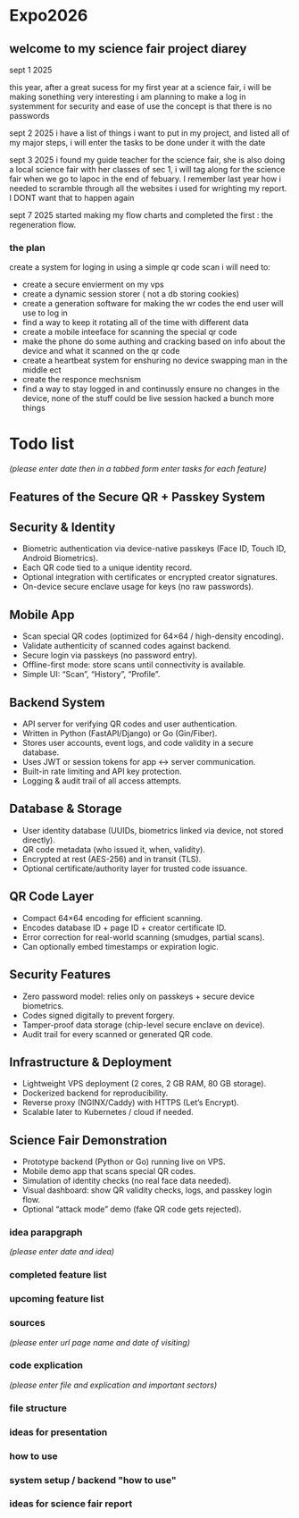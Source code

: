 # Expo2026

## welcome to my science fair project diarey

sept 1 2025

this year, after a great sucess for my first year at a science fair, i will be making sonething very interesting
i am planning to make a log in systemment for security and ease of use
the concept is that there is no passwords

sept 2 2025
i have a list of things i want to put in my project, and listed all of my major steps, i will enter the tasks to be done under it with the date

sept 3 2025
i found my guide teacher for the science fair, she is also doing a local science fair with her classes of sec 1, i will tag along for the science fair when we go to lapoc in the end of febuary. 
I remember last year how i needed to scramble through all the websites i used for wrighting my report. I DONT want that to happen again

sept 7 2025
started making my flow charts and completed the first : the regeneration flow. 

### the plan
create a system for loging in using a simple qr code scan
i will need to: 
* create a secure envierment on my vps
* create a dynamic session storer ( not a db storing cookies)
* create a generation software for making the wr codes the end user will use to log in
* find a way to keep it rotating all of the time with different data
* create a mobile inteeface for scanning the special qr code
* make the phone do some authing and cracking based on info about the device and what it scanned on the qr code
* create a heartbeat system for enshuring no device swapping man in the middle ect
* create the responce mechsnism
* find a way to stay logged in and continussly ensure no changes in the device, none of the stuff could be live session hacked
a bunch more things





# Todo list 
*(please enter date then in a tabbed form enter tasks for each feature)*

## Features of the Secure QR + Passkey System
## Security & Identity
* Biometric authentication via device-native passkeys (Face ID, Touch ID, Android Biometrics).
* Each QR code tied to a unique identity record.
* Optional integration with certificates or encrypted creator signatures.
* On-device secure enclave usage for keys (no raw passwords).

## Mobile App

* Scan special QR codes (optimized for 64×64 / high-density encoding).
* Validate authenticity of scanned codes against backend.
* Secure login via passkeys (no password entry).
* Offline-first mode: store scans until connectivity is available.
* Simple UI: “Scan”, “History”, “Profile”.

## Backend System
* API server for verifying QR codes and user authentication.
* Written in Python (FastAPI/Django) or Go (Gin/Fiber).
* Stores user accounts, event logs, and code validity in a secure database.
* Uses JWT or session tokens for app <-> server communication.
* Built-in rate limiting and API key protection.
* Logging & audit trail of all access attempts.

## Database & Storage
* User identity database (UUIDs, biometrics linked via device, not stored directly).
* QR code metadata (who issued it, when, validity).
* Encrypted at rest (AES-256) and in transit (TLS).
* Optional certificate/authority layer for trusted code issuance.

## QR Code Layer
* Compact 64×64 encoding for efficient scanning.
* Encodes database ID + page ID + creator certificate ID.
* Error correction for real-world scanning (smudges, partial scans).
* Can optionally embed timestamps or expiration logic.

## Security Features
* Zero password model: relies only on passkeys + secure device biometrics.
* Codes signed digitally to prevent forgery.
* Tamper-proof data storage (chip-level secure enclave on device).
* Audit trail for every scanned or generated QR code.

## Infrastructure & Deployment
* Lightweight VPS deployment (2 cores, 2 GB RAM, 80 GB storage).
* Dockerized backend for reproducibility.
* Reverse proxy (NGINX/Caddy) with HTTPS (Let’s Encrypt).
* Scalable later to Kubernetes / cloud if needed.

## Science Fair Demonstration
* Prototype backend (Python or Go) running live on VPS.
* Mobile demo app that scans special QR codes.
* Simulation of identity checks (no real face data needed).
* Visual dashboard: show QR validity checks, logs, and passkey login flow.
* Optional “attack mode” demo (fake QR code gets rejected).


### idea parapgraph 
*(please enter date and idea)*


### completed feature list


### upcoming feature list


### sources 
*(please enter url page name and date of visiting)*


### code explication 
*(please enter file and explication and important sectors)*


### file structure


### ideas for presentation


### how to use


### system setup / backend "how to use"


### ideas for science fair report

